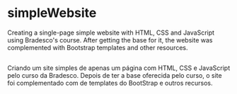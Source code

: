 # simpleWebsite
Creating a single-page simple website with HTML, CSS and JavaScript using Bradesco's course. After getting the base for it, the website was complemented with Bootstrap templates and other resources.

##
Criando um site simples de apenas um página com HTML, CSS e JavaScript pelo curso da Bradesco. Depois de ter a base oferecida pelo curso, o site foi complementado com de templates do BootStrap e outros recursos.
